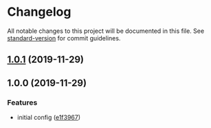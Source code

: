 # Changelog

All notable changes to this project will be documented in this file. See [standard-version](https://github.com/conventional-changelog/standard-version) for commit guidelines.

## [1.0.1](https://github.com/negebauer/prettier-config/compare/v1.0.0...v1.0.1) (2019-11-29)

## 1.0.0 (2019-11-29)


### Features

* initial config ([e1f3967](https://github.com/negebauer/prettier-config/commit/e1f39677cb621c004e331725e39aba1a5252a6b2))
